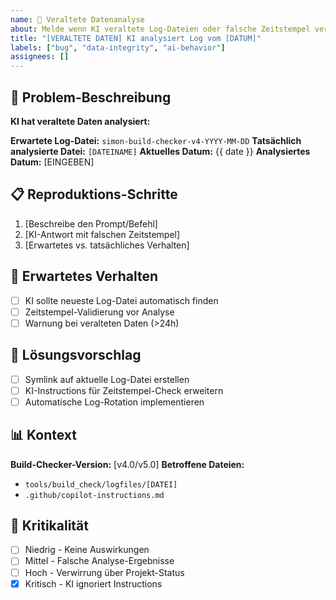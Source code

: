 ```yaml
---
name: 🚨 Veraltete Datenanalyse
about: Melde wenn KI veraltete Log-Dateien oder falsche Zeitstempel verwendet
title: "[VERALTETE DATEN] KI analysiert Log vom [DATUM]"
labels: ["bug", "data-integrity", "ai-behavior"]
assignees: []
---
```


## 🚨 Problem-Beschreibung

**KI hat veraltete Daten analysiert:**

**Erwartete Log-Datei:** `simon-build-checker-v4-YYYY-MM-DD`
**Tatsächlich analysierte Datei:** `[DATEINAME]`
**Aktuelles Datum:** {{ date }}
**Analysiertes Datum:** [EINGEBEN]

## 📋 Reproduktions-Schritte

1. [Beschreibe den Prompt/Befehl]
2. [KI-Antwort mit falschen Zeitstempel]
3. [Erwartetes vs. tatsächliches Verhalten]

## 🎯 Erwartetes Verhalten

- [ ] KI sollte neueste Log-Datei automatisch finden
- [ ] Zeitstempel-Validierung vor Analyse
- [ ] Warnung bei veralteten Daten (>24h)

## 🔧 Lösungsvorschlag

- [ ] Symlink auf aktuelle Log-Datei erstellen
- [ ] KI-Instructions für Zeitstempel-Check erweitern
- [ ] Automatische Log-Rotation implementieren

## 📊 Kontext

**Build-Checker-Version:** [v4.0/v5.0]
**Betroffene Dateien:**

- `tools/build_check/logfiles/[DATEI]`
- `.github/copilot-instructions.md`

## 🚨 Kritikalität

- [ ] Niedrig - Keine Auswirkungen
- [ ] Mittel - Falsche Analyse-Ergebnisse
- [ ] Hoch - Verwirrung über Projekt-Status
- [x] Kritisch - KI ignoriert Instructions
